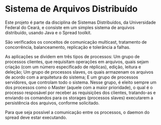 # Sistema de Arquivos Distribuído

Este projeto é parte da disciplina de Sistemas Distribuídos, da Universidade Federal do Ceará, e consiste em um simples sistema de arquivos distribuído, usando Java e o Spread toolkit.

São verificados os conceitos de comunicação multicast, tratamento de concorrência, balanceamento, replicação e tolerância a falhas.

As aplicações se dividem em três tipos de processos:
Um grupo de processos clientes, que requisitam operações em arquivos, quais sejam criação (com um número especificado de réplicas), edição, leitura e deleção;
Um grupo de processos slaves, os quais armazenam os arquivos de acordo com a arquitetura do sistema;
E um grupo de processos servidores, que controlam todo o sistema. Nesse grupo, é eleito sempre um dos processos como o Master (aquele com a maior prioridade), o qual é o processo resposável por receber as requisições dos clientes, tratando-as e enviando os comandos para os storages (processos slaves) executarem a persistência dos arquivos, conforme solicitado.

Para que seja possível a comunicação entre os processos, o daemon do spread deve estar executando.


